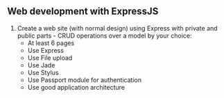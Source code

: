 ## Web development with ExpressJS

1. Create a web site (with normal design) using Express with private and public parts - CRUD operations over a model by your choice: 
    * At least 6 pages
    * Use Express
    * Use File upload
    * Use Jade
    * Use Stylus
    * Use Passport module for authentication
    * Use good application architecture

